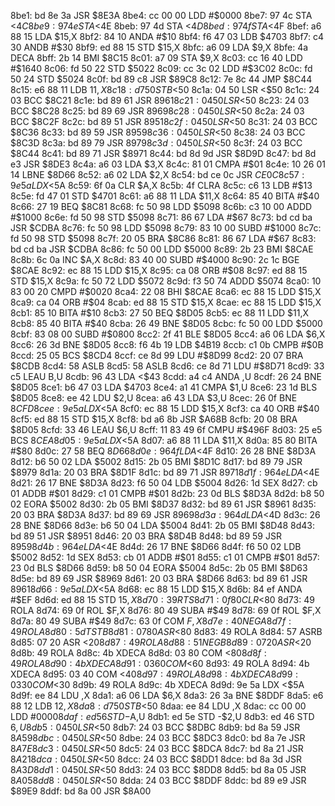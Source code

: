 8be1: bd 8e 3a     JSR    $8E3A
8be4: cc 00 00     LDD    #$0000
8be7: 97 4c        STA    <$4C
8be9: 97 4e        STA    <$4E
8beb: 97 4d        STA    <$4D
8bed: 97 4f        STA    <$4F
8bef: a6 88 15     LDA    $15,X
8bf2: 84 10        ANDA   #$10
8bf4: f6 47 03     LDB    $4703
8bf7: c4 30        ANDB   #$30
8bf9: ed 88 15     STD    $15,X
8bfc: a6 09        LDA    $9,X
8bfe: 4a           DECA
8bff: 2b 14        BMI    $8C15
8c01: a7 09        STA    $9,X
8c03: cc 16 40     LDD    #$1640
8c06: fd 50 22     STD    $5022
8c09: cc 3c 02     LDD    #$3C02
8c0c: fd 50 24     STD    $5024
8c0f: bd 89 c8     JSR    $89C8
8c12: 7e 8c 44     JMP    $8C44
8c15: e6 88 11     LDB    $11,X
8c18: d7 50        STB    <$50
8c1a: 04 50        LSR    <$50
8c1c: 24 03        BCC    $8C21
8c1e: bd 89 61     JSR    $8961
8c21: 04 50        LSR    <$50
8c23: 24 03        BCC    $8C28
8c25: bd 89 69     JSR    $8969
8c28: 04 50        LSR    <$50
8c2a: 24 03        BCC    $8C2F
8c2c: bd 89 51     JSR    $8951
8c2f: 04 50        LSR    <$50
8c31: 24 03        BCC    $8C36
8c33: bd 89 59     JSR    $8959
8c36: 04 50        LSR    <$50
8c38: 24 03        BCC    $8C3D
8c3a: bd 89 79     JSR    $8979
8c3d: 04 50        LSR    <$50
8c3f: 24 03        BCC    $8C44
8c41: bd 89 71     JSR    $8971
8c44: bd 8d 9d     JSR    $8D9D
8c47: bd 8d e3     JSR    $8DE3
8c4a: a6 03        LDA    $3,X
8c4c: 81 01        CMPA   #$01
8c4e: 10 26 01 14  LBNE   $8D66
8c52: a6 02        LDA    $2,X
8c54: bd ce 0c     JSR    $CE0C
8c57: 9e 5a        LDX    <$5A
8c59: 6f 0a        CLR    $A,X
8c5b: 4f           CLRA
8c5c: c6 13        LDB    #$13
8c5e: fd 47 01     STD    $4701
8c61: a6 88 11     LDA    $11,X
8c64: 85 40        BITA   #$40
8c66: 27 19        BEQ    $8C81
8c68: fc 50 98     LDD    $5098
8c6b: c3 10 00     ADDD   #$1000
8c6e: fd 50 98     STD    $5098
8c71: 86 67        LDA    #$67
8c73: bd cd ba     JSR    $CDBA
8c76: fc 50 98     LDD    $5098
8c79: 83 10 00     SUBD   #$1000
8c7c: fd 50 98     STD    $5098
8c7f: 20 05        BRA    $8C86
8c81: 86 67        LDA    #$67
8c83: bd cd ba     JSR    $CDBA
8c86: fc 50 00     LDD    $5000
8c89: 2b 23        BMI    $8CAE
8c8b: 6c 0a        INC    $A,X
8c8d: 83 40 00     SUBD   #$4000
8c90: 2c 1c        BGE    $8CAE
8c92: ec 88 15     LDD    $15,X
8c95: ca 08        ORB    #$08
8c97: ed 88 15     STD    $15,X
8c9a: fc 50 72     LDD    $5072
8c9d: f3 50 74     ADDD   $5074
8ca0: 10 83 00 20  CMPD   #$0020
8ca4: 22 08        BHI    $8CAE
8ca6: ec 88 15     LDD    $15,X
8ca9: ca 04        ORB    #$04
8cab: ed 88 15     STD    $15,X
8cae: ec 88 15     LDD    $15,X
8cb1: 85 10        BITA   #$10
8cb3: 27 50        BEQ    $8D05
8cb5: ec 88 11     LDD    $11,X
8cb8: 85 40        BITA   #$40
8cba: 26 49        BNE    $8D05
8cbc: fc 50 00     LDD    $5000
8cbf: 83 08 00     SUBD   #$0800
8cc2: 2f 41        BLE    $8D05
8cc4: a6 06        LDA    $6,X
8cc6: 26 3d        BNE    $8D05
8cc8: f6 4b 19     LDB    $4B19
8ccb: c1 0b        CMPB   #$0B
8ccd: 25 05        BCS    $8CD4
8ccf: ce 8d 99     LDU    #$8D99
8cd2: 20 07        BRA    $8CDB
8cd4: 58           ASLB
8cd5: 58           ASLB
8cd6: ce 8d 71     LDU    #$8D71
8cd9: 33 c5        LEAU   B,U
8cdb: 96 43        LDA    <$43
8cdd: a4 c4        ANDA   ,U
8cdf: 26 24        BNE    $8D05
8ce1: b6 47 03     LDA    $4703
8ce4: a1 41        CMPA   $1,U
8ce6: 23 1d        BLS    $8D05
8ce8: ee 42        LDU    $2,U
8cea: a6 43        LDA    $3,U
8cec: 26 0f        BNE    $8CFD
8cee: 9e 5a        LDX    <$5A
8cf0: ec 88 15     LDD    $15,X
8cf3: ca 40        ORB    #$40
8cf5: ed 88 15     STD    $15,X
8cf8: bd a6 8b     JSR    $A68B
8cfb: 20 08        BRA    $8D05
8cfd: 33 46        LEAU   $6,U
8cff: 11 83 49 6f  CMPU   #$496F
8d03: 25 e5        BCS    $8CEA
8d05: 9e 5a        LDX    <$5A
8d07: a6 88 11     LDA    $11,X
8d0a: 85 80        BITA   #$80
8d0c: 27 58        BEQ    $8D66
8d0e: 96 4f        LDA    <$4F
8d10: 26 28        BNE    $8D3A
8d12: b6 50 02     LDA    $5002
8d15: 2b 05        BMI    $8D1C
8d17: bd 89 79     JSR    $8979
8d1a: 20 03        BRA    $8D1F
8d1c: bd 89 71     JSR    $8971
8d1f: 96 4e        LDA    <$4E
8d21: 26 17        BNE    $8D3A
8d23: f6 50 04     LDB    $5004
8d26: 1d           SEX
8d27: cb 01        ADDB   #$01
8d29: c1 01        CMPB   #$01
8d2b: 23 0d        BLS    $8D3A
8d2d: b8 50 02     EORA   $5002
8d30: 2b 05        BMI    $8D37
8d32: bd 89 61     JSR    $8961
8d35: 20 03        BRA    $8D3A
8d37: bd 89 69     JSR    $8969
8d3a: 96 4d        LDA    <$4D
8d3c: 26 28        BNE    $8D66
8d3e: b6 50 04     LDA    $5004
8d41: 2b 05        BMI    $8D48
8d43: bd 89 51     JSR    $8951
8d46: 20 03        BRA    $8D4B
8d48: bd 89 59     JSR    $8959
8d4b: 96 4e        LDA    <$4E
8d4d: 26 17        BNE    $8D66
8d4f: f6 50 02     LDB    $5002
8d52: 1d           SEX
8d53: cb 01        ADDB   #$01
8d55: c1 01        CMPB   #$01
8d57: 23 0d        BLS    $8D66
8d59: b8 50 04     EORA   $5004
8d5c: 2b 05        BMI    $8D63
8d5e: bd 89 69     JSR    $8969
8d61: 20 03        BRA    $8D66
8d63: bd 89 61     JSR    $8961
8d66: 9e 5a        LDX    <$5A
8d68: ec 88 15     LDD    $15,X
8d6b: 84 ef        ANDA   #$EF
8d6d: ed 88 15     STD    $15,X
8d70: 39           RTS
8d71: 0f 80        CLR    <$80
8d73: 49           ROLA
8d74: 69 0f        ROL    $F,X
8d76: 80 49        SUBA   #$49
8d78: 69 0f        ROL    $F,X
8d7a: 80 49        SUBA   #$49
8d7c: 63 0f        COM    $F,X
8d7e: 40           NEGA
8d7f: 49           ROLA
8d80: 5d           TSTB
8d81: 07 80        ASR    <$80
8d83: 49           ROLA
8d84: 57           ASRB
8d85: 07 20        ASR    <$20
8d87: 49           ROLA
8d88: 51           NEGB
8d89: 07 20        ASR    <$20
8d8b: 49           ROLA
8d8c: 4b           XDECA
8d8d: 03 80        COM    <$80
8d8f: 49           ROLA
8d90: 4b           XDECA
8d91: 03 60        COM    <$60
8d93: 49           ROLA
8d94: 4b           XDECA
8d95: 03 40        COM    <$40
8d97: 49           ROLA
8d98: 4b           XDECA
8d99: 03 30        COM    <$30
8d9b: 49           ROLA
8d9c: 4b           XDECA
8d9d: 9e 5a        LDX    <$5A
8d9f: ee 84        LDU    ,X
8da1: a6 06        LDA    $6,X
8da3: 26 3a        BNE    $8DDF
8da5: e6 88 12     LDB    $12,X
8da8: d7 50        STB    <$50
8daa: ee 84        LDU    ,X
8dac: cc 00 00     LDD    #$0000
8daf: ed 56        STD    -$A,U
8db1: ed 5e        STD    -$2,U
8db3: ed 46        STD    $6,U
8db5: 04 50        LSR    <$50
8db7: 24 03        BCC    $8DBC
8db9: bd 8a 59     JSR    $8A59
8dbc: 04 50        LSR    <$50
8dbe: 24 03        BCC    $8DC3
8dc0: bd 8a 7e     JSR    $8A7E
8dc3: 04 50        LSR    <$50
8dc5: 24 03        BCC    $8DCA
8dc7: bd 8a 21     JSR    $8A21
8dca: 04 50        LSR    <$50
8dcc: 24 03        BCC    $8DD1
8dce: bd 8a 3d     JSR    $8A3D
8dd1: 04 50        LSR    <$50
8dd3: 24 03        BCC    $8DD8
8dd5: bd 8a 05     JSR    $8A05
8dd8: 04 50        LSR    <$50
8dda: 24 03        BCC    $8DDF
8ddc: bd 89 e9     JSR    $89E9
8ddf: bd 8a 00     JSR    $8A00
